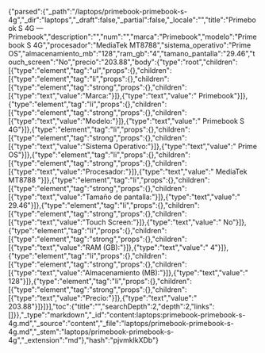 {"parsed":{"_path":"/laptops/primebook-primebook-s-4g","_dir":"laptops","_draft":false,"_partial":false,"_locale":"","title":"Primebook S 4G — Primebook","description":"","num":"","marca":"Primebook","modelo":"Primebook S 4G","procesador":"MediaTek MT8788","sistema_operativo":"Prime OS","almacenamiento_mb":"128","ram_gb":"4","tamano_pantalla":"29.46","touch_screen":"No","precio":"203.88","body":{"type":"root","children":[{"type":"element","tag":"ul","props":{},"children":[{"type":"element","tag":"li","props":{},"children":[{"type":"element","tag":"strong","props":{},"children":[{"type":"text","value":"Marca:"}]},{"type":"text","value":" Primebook"}]},{"type":"element","tag":"li","props":{},"children":[{"type":"element","tag":"strong","props":{},"children":[{"type":"text","value":"Modelo:"}]},{"type":"text","value":" Primebook S 4G"}]},{"type":"element","tag":"li","props":{},"children":[{"type":"element","tag":"strong","props":{},"children":[{"type":"text","value":"Sistema Operativo:"}]},{"type":"text","value":" Prime OS"}]},{"type":"element","tag":"li","props":{},"children":[{"type":"element","tag":"strong","props":{},"children":[{"type":"text","value":"Procesador:"}]},{"type":"text","value":" MediaTek MT8788 "}]},{"type":"element","tag":"li","props":{},"children":[{"type":"element","tag":"strong","props":{},"children":[{"type":"text","value":"Tamaño de pantalla:"}]},{"type":"text","value":" 29.46"}]},{"type":"element","tag":"li","props":{},"children":[{"type":"element","tag":"strong","props":{},"children":[{"type":"text","value":"Touch Screen:"}]},{"type":"text","value":" No"}]},{"type":"element","tag":"li","props":{},"children":[{"type":"element","tag":"strong","props":{},"children":[{"type":"text","value":"RAM (GB):"}]},{"type":"text","value":" 4"}]},{"type":"element","tag":"li","props":{},"children":[{"type":"element","tag":"strong","props":{},"children":[{"type":"text","value":"Almacenamiento (MB):"}]},{"type":"text","value":" 128"}]},{"type":"element","tag":"li","props":{},"children":[{"type":"element","tag":"strong","props":{},"children":[{"type":"text","value":"Precio:"}]},{"type":"text","value":" 203.88"}]}]}],"toc":{"title":"","searchDepth":2,"depth":2,"links":[]}},"_type":"markdown","_id":"content:laptops:primebook-primebook-s-4g.md","_source":"content","_file":"laptops/primebook-primebook-s-4g.md","_stem":"laptops/primebook-primebook-s-4g","_extension":"md"},"hash":"pjvmklkXDb"}